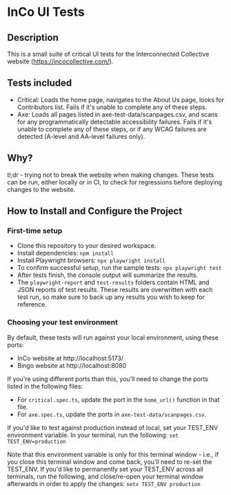 # InCo UI Tests

## Description

This is a small suite of critical UI tests for the Interconnected Collective website (https://incocollective.com/).

## Tests included

- Critical: Loads the home page, navigates to the About Us page, looks for Contributors list. Fails if it's unable to complete any of these steps.
- Axe: Loads all pages listed in axe-test-data/scanpages.csv, and scans for any programmatically detectable accessibility failures. Fails if it's unable to complete any of these steps, or if any WCAG failures are detected (A-level and AA-level failures only).

## Why?

tl;dr - trying not to break the website when making changes.
These tests can be run, either locally or in CI, to check for regressions before deploying changes to the website.

## How to Install and Configure the Project

### First-time setup

- Clone this repository to your desired workspace.
- Install dependencies: `npm install`
- Install Playwright browsers: `npx playwright install`
- To confirm successful setup, run the sample tests: `npx playwright test`
- After tests finish, the console output will summarize the results.
- The `playwright-report` and `test-results` folders contain HTML and JSON reports of test results. These results are overwritten with each test run, so make sure to back up any results you wish to keep for reference.

### Choosing your test environment

By default, these tests will run against your local environment, using these ports:
- InCo website at http://localhost:5173/
- Bingo website at http://localhost:8080

If you're using different ports than this, you'll need to change the ports listed in the following files:
- For `critical.spec.ts`, update the port in the `home_url()` function in that file.
- For `axe.spec.ts`, update the ports in `axe-test-data/scanpages.csv`.

If you'd like to test against production instead of local, set your TEST_ENV environment variable. In your terminal, run the following:
`set TEST_ENV=production`

Note that this environment variable is only for this terminal window - i.e., if you close this terminal window and come back, you'll need to re-set the TEST_ENV.
If you'd like to permanently set your TEST_ENV across all terminals, run the following, and close/re-open your terminal window afterwards in order to apply the changes:
`setx TEST_ENV production`